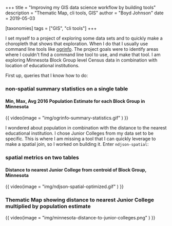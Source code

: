 +++
title = "Improving my GIS data science workflow by building tools"
description = "Thematic Map, cli tools, GIS"
author = "Boyd Johnson"
date = 2019-05-03

[taxonomies]
tags = ["GIS", "cli tools"]
+++

I set myself to a project of exploring some data sets and to quickly make a choropleth that shows that exploration. When I do that I usually use command line tools like [ogrinfo](https://github.com/dwtkns/gdal-cheat-sheet). The project goals were to identify areas where I couldn't find a command line tool to use, and make that tool. I am exploring Minnesota Block Group level Census data in combination with location of educational institutions.

First up, queries that I know how to do:

### non-spatial summary statistics on a single table

#### Min, Max, Avg 2016 Population Estimate for each Block Group in Minnesota

{{ video(image = "img/ogrinfo-summary-statistics.gif" ) }}

I wondered about population in combination with the distance to the nearest educational institution. I chose Junior Colleges from my data set to be specific. This is where I am missing a tool that I can quickly leverage to make a spatial join, so I worked on building it. Enter `ndjson-spatial`:

### spatial metrics on two tables

#### Distance to nearest Junior College from centroid of Block Group, Minnesota

{{ video(image = "img/ndjson-spatial-optimized.gif" ) }}

### Thematic Map showing distance to nearest Junior College multiplied by population estimate

{{ video(image = "img/minnesota-distance-to-junior-colleges.png" ) }}
